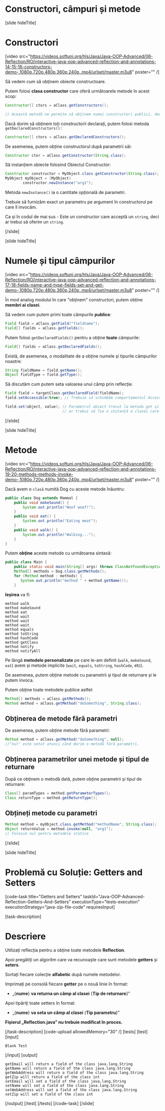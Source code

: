 # Constructori, câmpuri și metode

[slide hideTitle]

# Constructori

[video src="https://videos.softuni.org/hls/Java/Java-OOP-Advanced/06-Reflection/RO/interactive-java-oop-advanced-reflection-and-annotations-14-15-16-constructors-demo-,1080p,720p,480p,360p,240p,.mp4/urlset/master.m3u8" poster="" /]

Să vedem cum să obținem obiecte constructoare.

Putem folosi **clasa constructor** care oferă următoarele metode în acest scop:

```java
Constructor[] ctors = aClass.getConstructors();

// Această metodă ne permite să obținem numai constructori publici, declarați în clasa noastră și superclasa sa.
```
Dacă dorim să obținem toți constructorii declarați, putem folosi metoda `getDeclaredConstructors():`

``` java
Constructor[] ctors = aClass.getDeclaredConstructors();
```

De asemenea, putem obține constructorul după parametrii săi:

```java
Constructor ctor = aClass.getConstructor(String.class);
```

Să instanțiem obiecte folosind Obiectul Constructor:

``` java
Constructor constructor = MyObject.class.getConstructor(String.class);
MyObject myObject = (MyObject)
        constructor.newInstance("arg1");
```

Metoda `newInstance()` ia o cantitate opțională de parametri.

Trebuie să furnizăm exact un parametru pe argument în constructorul pe care îl invocăm.

Ca și în codul de mai sus - Este un constructor care acceptă un `string`, deci ar trebui să oferim un `string`.

[/slide]

[slide hideTitle]

# Numele și tipul câmpurilor

[video src="https://videos.softuni.org/hls/Java/Java-OOP-Advanced/06-Reflection/RO/interactive-java-oop-advanced-reflection-and-annotations-17-18-fields-name-and-type-fields-set-and-get-demo-,1080p,720p,480p,360p,240p,.mp4/urlset/master.m3u8" poster="" /]

În mod analog modului în care "obținem" constructori, putem obține **membri ai clasei**.

Să vedem cum putem primi toate câmpurile **publice**:

``` java
Field field = aClass.getField("fieldname");
Field[] fields = aClass.getFields();
```

Putem folosi `getDeclaredFields()` pentru a obține **toate** câmpurile:

``` java
Field[] fields = aClass.getDeclaredFields();
```

Există, de asemenea, o modalitate de a obține numele și tipurile câmpurilor noastre:

``` java
String fieldName = field.getName();
Object fieldType = field.getType();
```

Să discutăm cum putem seta valoarea unui câmp prin reflecție.

``` java
Field field = targetClass.getDeclaredField(fieldName);
field.setAccessible(true); // Trebuie să schimbăm comportamentul AccessibleObject.

field.set(object, value); // Parametrul obiect trecut la metoda get și set
                          // ar trebui să fie o instanță a clasei care deține câmpul.
```

[/slide]

[slide hideTitle]

# Metode

[video src="https://videos.softuni.org/hls/Java/Java-OOP-Advanced/06-Reflection/RO/interactive-java-oop-advanced-reflection-and-annotations-19-20-methods-methods-invoke-demo-,1080p,720p,480p,360p,240p,.mp4/urlset/master.m3u8" poster="" /]

Dacă avem o `clasă` numită Dog cu aceste metode înăuntru:

```java
public class Dog extends Mammal {
    public void makeSound() {
        System.out.println("Woof woof!");
    }
    public void eat() {
        System.out.println("Eating meat");
    }
    public void walk() {
        System.out.println("Walking...");
    }
}

```

Putem **obține** aceste metode cu următoarea sintaxă:

```java
public class Main {
    public static void main(String[] args) throws ClassNotFoundException {
    Method[] methods = Dog.class.getMethods();
    for (Method method : methods) {
       System.out.println("method " + method.getName());
    }
```

**Ieșirea** va fi:

```
method walk
method makeSound
method eat
method wait
method wait
method wait
method equals
method toString
method hashCode
method getClass
method notify
method notifyAll
```

Pe lângă **metodele personalizate** pe care le-am definit (`walk`, `makeSound`, `eat`) avem și metode implicite (`wait`, `equals`, `toString`, `hashCode`, etc).

De asemenea, putem obține metode cu parametrii și tipul de returnare și le putem invoca.

Putem obține toate metodele publice astfel:

```java
Method[] methods = aClass.getMethods();
Method method = aClass.getMethod("doSomething", String.class);
```

## Obținerea de metode fără parametri

De asemenea, putem obține metode fără parametri:

```java 
Method method = aClass.getMethod("doSomething", null); 
//"nul" este setat atunci când dorim o metodă fără parametri.
```

## Obținerea parametrilor unei metode și tipul de returnare

După ce obținem o metodă dată, putem obține parametrii și tipul de returnare:

```java
Class[] paramTypes = method.getParameterTypes();
Class returnType = method.getReturnType();
```

## Obțineți metode cu parametri

```java
Method method = myObject.class.getMethod("methodName", String.class);
Object returnValue = method.invoke(null, "arg1"); 
// Folosim nul pentru metodele statice
```

[/slide]

[slide hideTitle]
# Problemă cu Soluție: Getters and Setters

[code-task title="Getters and Setters" taskId="Java-OOP-Advanced-Reflection-Getters-And-Setters" executionType="tests-execution" executionStrategy="java-zip-file-code" requiresInput]

[task-description]
# Descriere


Utilizați reflecția pentru a obține toate metodele **Reflection**.

Apoi pregătiți un algoritm care va recunoaște care sunt metodele **getters** și **seters**.

Sortați fiecare colecție **alfabetic** după numele metodelor.

Imprimați pe consolă fiecare **getter** pe o nouă linie în format:
- „\{**nume**\} **va returna un câmp al clasei** \{**Tip de returnare**\}”

Apoi tipăriți toate setters în format:
- „\{**nume**\} **va seta un câmp al clasei** \{**Tip parametru**\}”


**Fișierul „Reflection.java” nu trebuie modificat în proces.**

[/task-description]
[code-upload allowedMemory="30" /]
[tests]
[test]
[input]
```
Blank Test
```
[/input]
[output]
```
getEmail will return a field of the class java.lang.String
getName will return a field of the class java.lang.String
getWebAddress will return a field of the class java.lang.String
getZip will return a field of the class int
setEmail will set a field of the class java.lang.String
setName will set a field of the class java.lang.String
setWebAddress will set a field of the class java.lang.String
setZip will set a field of the class int
```
[/output]
[/test]
[/tests]
[/code-task]
[/slide]

